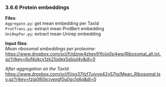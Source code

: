### 3.6.6 Protein embeddings
**Files**:  
`Aggregate.py`: get mean embedding per TaxId  
`ProtTrans.py`: extract mean ProtBert embedding  
`UniRepPar.py`: extract mean Unirep embedding

**Input files**:  
*Mean ribosomal embeddings per proteome*:  
https://www.dropbox.com/scl/fi/dznw4zhey91fcjjx0p4wp/Ribosomal_all.txt.gz?rlkey=6uf4okcv1zk21odex5sbiul4y&dl=0

*After aggregation on the TaxId*:  
https://www.dropbox.com/scl/fi/sg37llzf7ujvvp42y57lg/Mean_Ribosomal.tsv.gz?rlkey=fzja080ijcjyexgf0u0gc1s6q&dl=0
